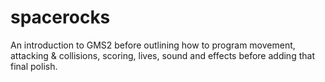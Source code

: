 # spacerocks

An introduction to GMS2 before outlining how to program movement, attacking & collisions, scoring, lives, sound and effects before adding that final polish.

